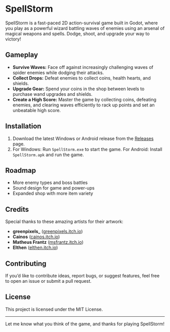 # SpellStorm

SpellStorm is a fast-paced 2D action-survival game built in Godot, where you play as a powerful wizard battling waves of enemies using an arsenal of magical weapons and spells. Dodge, shoot, and upgrade your way to victory!

## Gameplay

- **Survive Waves:** Face off against increasingly challenging waves of spider enemies while dodging their attacks.
- **Collect Drops:** Defeat enemies to collect coins, health hearts, and shields.
- **Upgrade Gear:** Spend your coins in the shop between levels to purchase wand upgrades and shields.
- **Create a High Score:** Master the game by collecting coins, defeating enemies, and clearing waves efficiently to rack up points and set an unbeatable high score.

## Installation

1. Download the latest Windows or Android release from the [Releases](https://github.com/Kartik-Saini77/Spellstorm/releases) page.
2. For Windows: Run `SpellStorm.exe` to start the game.
   For Android: Install `SpellStorm.apk` and run the game.

## Roadmap

- More enemy types and boss battles
- Sound design for game and power-ups
- Expanded shop with more item variety

## Credits

Special thanks to these amazing artists for their artwork:
- **greenpixels_** ([greenpixels.itch.io](https://greenpixels.itch.io/))
- **Cainos** ([cainos.itch.io](https://cainos.itch.io/))
- **Matheus Frantz** ([msfrantz.itch.io](https://msfrantz.itch.io/))
- **Elthen** ([elthen.itch.io](https://elthen.itch.io/))

## Contributing

If you’d like to contribute ideas, report bugs, or suggest features, feel free to open an issue or submit a pull request.

## License

This project is licensed under the MIT License.

---

Let me know what you think of the game, and thanks for playing SpellStorm!
